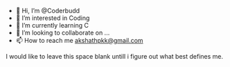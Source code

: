 - 👋 Hi, I’m @Coderbudd
- 👀 I’m interested in Coding 
- 🌱 I’m currently learning C 
- 💞️ I’m looking to collaborate on ...
- 📫 How to reach me akshathpkk@gmail.com 

<!---
Coderbudd/Coderbudd is a ✨ special ✨ repository because its `README.md` (this file) appears on your GitHub profile.
You can click the Preview link to take a look at your changes.
--->
I would like to leave this space blank untill i figure out what best defines me.  

